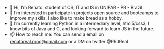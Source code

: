 - 👋 Hi, I’m Renato, student of CS, IT and IS in UNIPAR - PR - Brazil
- 👀 I’m interested in participate in projects open source and bootcamps to improve my skills. I also like to make bread as a hobby.
- 🌱 I’m currently learning Python in a intermediary level, html5/css3, I know bits of Java and C, and looking forward to learn JS in the future.
- 📫 How to reach me: You can send a email on renatoreal.prog@gmail.com or a DM on twitter @RRJReal

<!---
RRealJ/RRealJ is a ✨ special ✨ repository because its `README.md` (this file) appears on your GitHub profile.
You can click the Preview link to take a look at your changes.
--->
